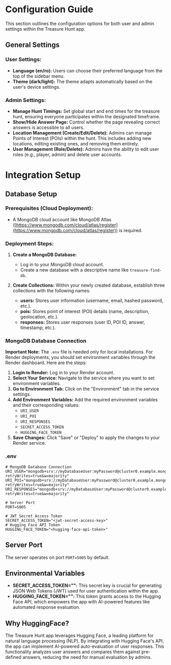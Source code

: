 # Configuration Guide

This section outlines the configuration options for both user and admin settings within the Treasure Hunt app.

## General Settings

### User Settings:

- **Language (en/ro):** Users can choose their preferred language from the top of the sidebar menu.
- **Theme (dark/light):** The theme adapts automatically based on the user's device settings.

### Admin Settings:

- **Manage Hunt Timings:** Set global start and end times for the treasure hunt, ensuring everyone participates within the designated timeframe.
- **Show/Hide Answer Page:** Control whether the page revealing correct answers is accessible to all users.
- **Location Management (Create/Edit/Delete):** Admins can manage Points of Interest (POIs) within the hunt. This includes adding new locations, editing existing ones, and removing them entirely.
- **User Management (Role/Delete):** Admins have the ability to edit user roles (e.g., player, admin) and delete user accounts.

# Integration Setup

## Database Setup

### Prerequisites (Cloud Deployment):

- A MongoDB cloud account like MongoDB Atlas ([https://www.mongodb.com/cloud/atlas/register](https://www.mongodb.com/cloud/atlas/register)) is required.

### Deployment Steps:

1. **Create a MongoDB Database:**

   - Log in to your MongoDB cloud account.
   - Create a new database with a descriptive name like `treasure-find-db`.

2. **Create Collections:**
   Within your newly created database, establish three collections with the following names:
   - **users:** Stores user information (username, email, hashed password, etc.).
   - **pois:** Stores point of interest (POI) details (name, description, geolocation, etc.).
   - **responses:** Stores user responses (user ID, POI ID, answer, timestamp, etc.).

### MongoDB Database Connection

**Important Note:** The `.env` file is needed only for local installations. For Render deployments, you should set environment variables through the Render dashboard. Here are the steps:

1. **Login to Render:** Log in to your Render account.
2. **Select Your Service:** Navigate to the service where you want to set environment variables.
3. **Go to Environment Tab:** Click on the "Environment" tab in the service settings.
4. **Add Environment Variables:** Add the required environment variables and their corresponding values:
    - `URI_USER`
    - `URI_POI`
    - `URI_RESPONSES`
    - `SECRET_ACCESS_TOKEN`
    - `HUGGING_FACE_TOKEN`
5. **Save Changes:** Click "Save" or "Deploy" to apply the changes to your Render service.

### .env

```plaintext
# MongoDB Database Connection
URI_USER="mongodb+srv://myDatabaseUser:myPassword@cluster0.example.mongodb.net/Users?retryWrites=true&w=majority"
URI_POI="mongodb+srv://myDatabaseUser:myPassword@cluster0.example.mongodb.net/pois?retryWrites=true&w=majority"
URI_RESPONSES="mongodb+srv://myDatabaseUser:myPassword@cluster0.example.mongodb.net/responses?retryWrites=true&w=majority"

# Server Port
PORT=5005

# JWT Secret Access Token
SECRET_ACCESS_TOKEN="<jwt-secret-access-key>"
# Hugging Face API Token
HUGGING_FACE_TOKEN="<hugging-face-api-token>"
```

## Server Port

The server operates on port `PORT=5005` by default.

## Environmental Variables

- **SECRET_ACCESS_TOKEN="<jwt-secret-access-key>":** This secret key is crucial for generating JSON Web Tokens (JWT) used for user authentication within the app.
- **HUGGING_FACE_TOKEN="<hugging-face-api-token>":** This token grants access to the Hugging Face API, which empowers the app with AI-powered features like automated response evaluation.

## Why HuggingFace?

The Treasure Hunt app leverages Hugging Face, a leading platform for natural language processing (NLP). By integrating with Hugging Face's API, the app can implement AI-powered auto-evaluation of user responses. This functionality analyzes user answers and compares them against pre-defined answers, reducing the need for manual evaluation by admins.
